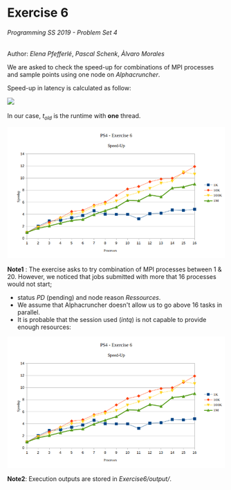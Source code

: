 # Exercise 6  
######  Programming SS 2019 - Problem Set 4
Author: *Elena Pfefferlé*, *Pascal Schenk*, *Àlvaro Morales*

We are asked to check the speed-up for combinations of MPI processes and sample points using one node on *Alphacruncher*.

Speed-up in latency is calculated as follow:

<img src="https://latex.codecogs.com/svg.latex?\Large&space;S=\frac{t_{old}}{t_{new}}"/>

In our case, *t<sub>old</sub>* is the runtime with **one** thread.

![alt text](speed-up.png)

**Note1** : The exercise asks to try combination of MPI processes between 1 & 20. However, we noticed that jobs submitted with more that 16 processes would not start;
- status *PD* (pending) and node reason *Ressources*.
- We assume that Alphacruncher doesn't allow us to go above 16 tasks in parallel.
- It is probable that the session used (*intq*) is not capable to provide enough resources:

![alt text](speed-up.png)

**Note2**: Execution outputs are stored in *Exercise6/output/*.
